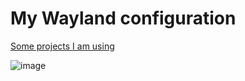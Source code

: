 # My Wayland configuration
[Some projects I am using](https://github.com/mizzunet/Cool-Stuff)

![image](https://user-images.githubusercontent.com/10193999/143462575-96a88cb4-e08f-481e-914d-c515f4b2ac21.png)
